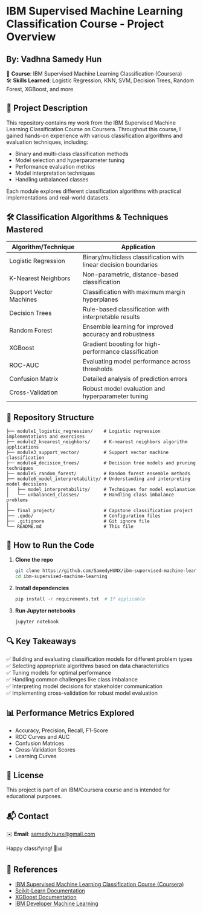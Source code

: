# IBM Supervised Machine Learning Classification Course - Project Overview

## By: Vadhna Samedy Hun

🤖 **Course**: IBM Supervised Machine Learning Classification (Coursera)  
🛠 **Skills Learned**: Logistic Regression, KNN, SVM, Decision Trees, Random Forest, XGBoost, and more

## 📌 Project Description

This repository contains my work from the IBM Supervised Machine Learning Classification Course on Coursera. Throughout this course, I gained hands-on experience with various classification algorithms and evaluation techniques, including:

- Binary and multi-class classification methods
- Model selection and hyperparameter tuning
- Performance evaluation metrics
- Model interpretation techniques
- Handling unbalanced classes

Each module explores different classification algorithms with practical implementations and real-world datasets.

## 🛠 Classification Algorithms & Techniques Mastered

| Algorithm/Technique | Application |
| ------------------ | ----------- |
| Logistic Regression | Binary/multiclass classification with linear decision boundaries |
| K-Nearest Neighbors | Non-parametric, distance-based classification |
| Support Vector Machines | Classification with maximum margin hyperplanes |
| Decision Trees | Rule-based classification with interpretable results |
| Random Forest | Ensemble learning for improved accuracy and robustness |
| XGBoost | Gradient boosting for high-performance classification |
| ROC-AUC | Evaluating model performance across thresholds |
| Confusion Matrix | Detailed analysis of prediction errors |
| Cross-Validation | Robust model evaluation and hyperparameter tuning |

## 📂 Repository Structure

```
├── module1_logistic_regression/    # Logistic regression implementations and exercises
├── module2_knearest_neighbors/     # K-nearest neighbors algorithm applications
├── module3_support_vector/         # Support vector machine classification
├── module4_decision_trees/         # Decision tree models and pruning techniques
├── module5_random_forest/          # Random forest ensemble methods
├── module6_model_interpretability/ # Understanding and interpreting model decisions
│   ├── model_interpretability/     # Techniques for model explanation
│   └── unbalanced_classes/         # Handling class imbalance problems
│
├── final_project/                  # Capstone classification project
├── .qodo/                          # Configuration files
├── .gitignore                      # Git ignore file
└── README.md                       # This file
```

## 🚀 How to Run the Code

1. **Clone the repo**
   ```bash
   git clone https://github.com/SamedyHUNX/ibm-supervised-machine-learning
   cd ibm-supervised-machine-learning
   ```

2. **Install dependencies**
   ```bash
   pip install -r requirements.txt  # If applicable
   ```

3. **Run Jupyter notebooks**
   ```bash
   jupyter notebook
   ```

## 🔍 Key Takeaways

✅ Building and evaluating classification models for different problem types  
✅ Selecting appropriate algorithms based on data characteristics  
✅ Tuning models for optimal performance  
✅ Handling common challenges like class imbalance  
✅ Interpreting model decisions for stakeholder communication  
✅ Implementing cross-validation for robust model evaluation

## 📊 Performance Metrics Explored

- Accuracy, Precision, Recall, F1-Score
- ROC Curves and AUC
- Confusion Matrices
- Cross-Validation Scores
- Learning Curves

## 📜 License

This project is part of an IBM/Coursera course and is intended for educational purposes.

## 📬 Contact

✉️ **Email**: samedy.hunx@gmail.com

Happy classifying! 🤖📊

## 🔗 References

- [IBM Supervised Machine Learning Classification Course (Coursera)](https://github.com/SamedyHUNX/supervised-machine-learning-classfication)
- [Scikit-Learn Documentation](https://scikit-learn.org/stable/)
- [XGBoost Documentation](https://xgboost.readthedocs.io/)
- [IBM Developer Machine Learning](https://developer.ibm.com/technologies/machine-learning/)

